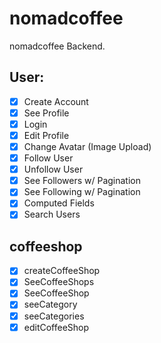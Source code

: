 # nomadcoffee

nomadcoffee Backend.

## User:

- [x] Create Account
- [x] See Profile
- [x] Login
- [x] Edit Profile
- [x] Change Avatar (Image Upload)
- [x] Follow User
- [x] Unfollow User
- [x] See Followers w/ Pagination
- [x] See Following w/ Pagination
- [x] Computed Fields
- [x] Search Users

## coffeeshop

- [x] createCoffeeShop
- [x] SeeCoffeeShops
- [x] SeeCoffeeShop
- [x] seeCategory
- [x] seeCategories
- [x] editCoffeeShop
